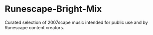 # Runescape-Bright-Mix
Curated selection of 2007scape music intended for public use and by Runescape content creators.
